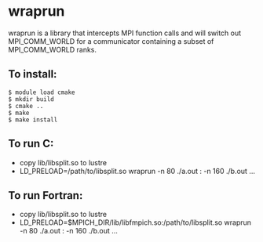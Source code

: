 # wraprun
wraprun is a library that intercepts MPI function calls and will switch out MPI_COMM_WORLD for a communicator
containing a subset of MPI_COMM_WORLD ranks.


## To install:

```
$ module load cmake
$ mkdir build
$ cmake ..
$ make
$ make install
```

## To run C:
* copy lib/libsplit.so to lustre
* LD_PRELOAD=/path/to/libsplit.so wraprun -n 80 ./a.out : -n 160 ./b.out ...

## To run Fortran:
* copy lib/libsplit.so to lustre
* LD_PRELOAD=$MPICH_DIR/lib/libfmpich.so:/path/to/libsplit.so wraprun -n 80 ./a.out : -n 160 ./b.out ...
